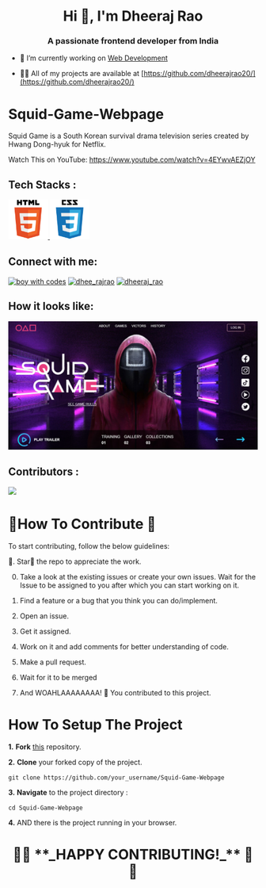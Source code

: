 

<h1 align="center">Hi 👋, I'm Dheeraj Rao</h1>
<h3 align="center">A passionate frontend developer from India</h3>

- 🔭 I’m currently working on [Web Development](https://youtu.be/I7EGilCaAY4)

- 👨‍💻 All of my projects are available at [https://github.com/dheerajrao20/](https://github.com/dheerajrao20/)
# Squid-Game-Webpage
Squid Game is a South Korean survival drama television series created by Hwang Dong-hyuk for Netflix.

Watch This on YouTube:
<a href="https://www.youtube.com/watch?v=4EYwvAEZjOY" target="blank">https://www.youtube.com/watch?v=4EYwvAEZjOY</a> 
<br>
<h2 align="left"> Tech Stacks :</h2>
<p align="left"> <a href="https://www.w3.org/html/" target="_blank" rel="noreferrer"> <img src="https://raw.githubusercontent.com/devicons/devicon/master/icons/html5/html5-original-wordmark.svg" alt="html5" width="80" height="80"/><a href="https://www.w3schools.com/css/" target="_blank" rel="noreferrer"> <img src="https://raw.githubusercontent.com/devicons/devicon/master/icons/css3/css3-original-wordmark.svg" alt="css3" width="80" height="80"/> </a>
  </a></p>
  <h2 align="left">Connect with me:</h2>
<p align="left">
  <a href="https://www.youtube.com/c/boy with codes" target="blank"><img align="center" src="https://raw.githubusercontent.com/rahuldkjain/github-profile-readme-generator/master/src/images/icons/Social/youtube.svg" alt="boy with codes" height="60" width="80" /></a> 
<a href="https://instagram.com/dhee_rajrao" target="blank"><img align="center" src="https://raw.githubusercontent.com/rahuldkjain/github-profile-readme-generator/master/src/images/icons/Social/instagram.svg" alt="dhee_rajrao" height="60" width="80" /></a>
<a href="https://codeforces.com/profile/dheeraj_rao" target="blank"><img align="center" src="https://raw.githubusercontent.com/rahuldkjain/github-profile-readme-generator/master/src/images/icons/Social/codeforces.svg" alt="dheeraj_rao" height="60" width="80" /></a>
</p>

<h2>How it looks like: </h2>
<img src="https://github.com/dheerajrao20/Squid-Game-Webpage/blob/main/final%20look.png?raw=true" />
<h2 align="left">Contributors :</h2>
<a href="https://github.com/dheerajrao20/Squid-Game-Webpage/graphs/contributors">
    <img src="https://contrib.rocks/image?repo=dheerajrao20/Squid-Game-Webpage" />
  </a>
  
# 🎇How To Contribute 🎇

To start contributing, follow the below guidelines:

🌟. Star🌟 the repo to appreciate the work.

0. Take a look at the existing issues or create your own issues. Wait for the Issue to be assigned to you after which you can start working on it.

1. Find a feature or a bug that you think you can do/implement.

2. Open an issue.

3. Get it assigned.

4. Work on it and add comments for better understanding of code.

5. Make a pull request.

6. Wait for it to be merged

7. And WOAHLAAAAAAAA! 🎉 You contributed to this project.

# How To Setup The Project

**1.** **Fork** [this](https://github.com/dheerajrao20/Squid-Game-Webpage) repository.

**2.** **Clone** your forked copy of the project.

```
git clone https://github.com/your_username/Squid-Game-Webpage
```

**3.** **Navigate** to the project directory :

```
cd Squid-Game-Webpage
```

**4.** AND there is the project running in your browser.

<h1 align="center">🎉🎉 **_HAPPY CONTRIBUTING!_** 🎉🎉 </h1>
